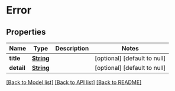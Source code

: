 # Error
## Properties

Name | Type | Description | Notes
------------ | ------------- | ------------- | -------------
**title** | [**String**](string.md) |  | [optional] [default to null]
**detail** | [**String**](string.md) |  | [optional] [default to null]

[[Back to Model list]](../README.md#documentation-for-models) [[Back to API list]](../README.md#documentation-for-api-endpoints) [[Back to README]](../README.md)

